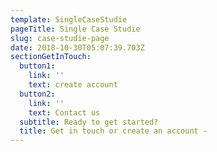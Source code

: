 ```yaml
---
template: SingleCaseStudie
pageTitle: Single Case Studie
slug: case-studie-page
date: 2018-10-30T05:07:39.703Z
sectionGetInTouch:
  button1:
    link: ''
    text: create account
  button2:
    link: ''
    text: Contact us
  subtitle: Ready to get started?
  title: Get in touch or create an account -
---
```


